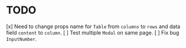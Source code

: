 # TODO

[x] Need to change props name for `Table` from `columns` to `rows` and data field `content` to `column`.
[ ] Test multiple `Modal` on same page.
[ ] Fix bug `InputNumber`.
